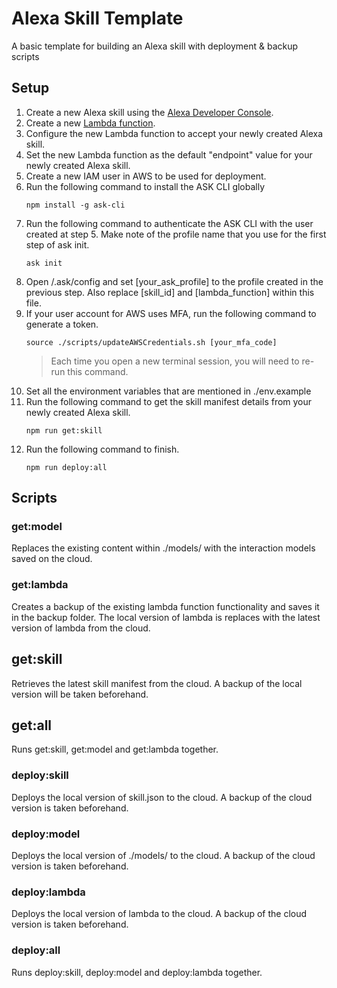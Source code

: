 # Alexa Skill Template
A basic template for building an Alexa skill with deployment &amp; backup scripts


## Setup
1. Create a new Alexa skill using the [Alexa Developer Console](https://developer.amazon.com/alexa/console/ask).
2. Create a new [Lambda function](https://docs.aws.amazon.com/lambda/latest/dg/getting-started-create-function.html).
3. Configure the new Lambda function to accept your newly created Alexa skill.
4. Set the new Lambda function as the default "endpoint" value for your newly created Alexa skill.
5. Create a new IAM user in AWS to be used for deployment.
6. Run the following command to install the ASK CLI globally
    ```
    npm install -g ask-cli
    ```
7. Run the following command to authenticate the ASK CLI with the user created at step 5. Make note of the profile name that you use for the first step of ask init.
    ```
    ask init
    ```
8. Open /.ask/config and set [your_ask_profile] to the profile created in the previous step. Also replace [skill_id] and [lambda_function] within this file.
9. If your user account for AWS uses MFA, run the following command to generate a token.
    ```
    source ./scripts/updateAWSCredentials.sh [your_mfa_code]
    ```
    > Each time you open a new terminal session, you will need to re-run this command. 
10. Set all the environment variables that are mentioned in ./env.example
11. Run the following command to get the skill manifest details from your newly created Alexa skill.
    ```
    npm run get:skill
    ```
12. Run the following command to finish.
    ```
    npm run deploy:all
    ```
## Scripts

### get:model
Replaces the existing content within ./models/ with the interaction models saved on the cloud.

### get:lambda
Creates a backup of the existing lambda function functionality and saves it in the backup folder. The local version of lambda is replaces with the latest version of lambda from the cloud.

## get:skill
Retrieves the latest skill manifest from the cloud. A backup of the local version will be taken beforehand.

## get:all
Runs get:skill, get:model and get:lambda together.

### deploy:skill
Deploys the local version of skill.json to the cloud. A backup of the cloud version is taken beforehand.

### deploy:model
Deploys the local version of ./models/ to the cloud. A backup of the cloud version is taken beforehand.

### deploy:lambda
Deploys the local version of lambda to the cloud. A backup of the cloud version is taken beforehand.

### deploy:all
Runs deploy:skill, deploy:model and deploy:lambda together.
